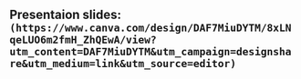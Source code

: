 ## Presentaion slides: `(https://www.canva.com/design/DAF7MiuDYTM/8xLNqeLUO6m2fmH_ZhQEwA/view?utm_content=DAF7MiuDYTM&utm_campaign=designshare&utm_medium=link&utm_source=editor)`
